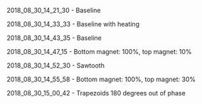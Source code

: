 2018_08_30_14_21_30 - Baseline

2018_08_30_14_33_33 - Baseline with heating

2018_08_30_14_43_35 - Baseline

2018_08_30_14_47_15 - Bottom magnet: 100%, top magnet: 10%

2018_08_30_14_52_30 - Sawtooth

2018_08_30_14_55_58 - Bottom magnet: 100%, top magnet: 30%

2018_08_30_15_00_42 - Trapezoids 180 degrees out of phase
